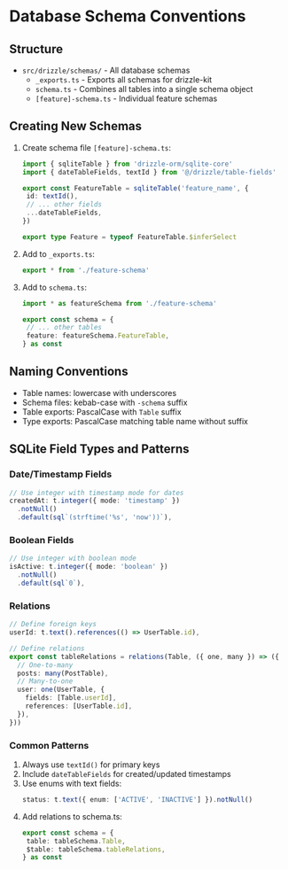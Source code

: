 # Database Schema Conventions

## Structure

- `src/drizzle/schemas/` - All database schemas
  - `_exports.ts` - Exports all schemas for drizzle-kit
  - `schema.ts` - Combines all tables into a single schema object
  - `[feature]-schema.ts` - Individual feature schemas

## Creating New Schemas

1. Create schema file `[feature]-schema.ts`:

   ```ts
   import { sqliteTable } from 'drizzle-orm/sqlite-core'
   import { dateTableFields, textId } from '@/drizzle/table-fields'

   export const FeatureTable = sqliteTable('feature_name', {
   	id: textId(),
   	// ... other fields
   	...dateTableFields,
   })

   export type Feature = typeof FeatureTable.$inferSelect
   ```

2. Add to `_exports.ts`:

   ```ts
   export * from './feature-schema'
   ```

3. Add to `schema.ts`:

   ```ts
   import * as featureSchema from './feature-schema'

   export const schema = {
   	// ... other tables
   	feature: featureSchema.FeatureTable,
   } as const
   ```

## Naming Conventions

- Table names: lowercase with underscores
- Schema files: kebab-case with `-schema` suffix
- Table exports: PascalCase with `Table` suffix
- Type exports: PascalCase matching table name without suffix

## SQLite Field Types and Patterns

### Date/Timestamp Fields

```ts
// Use integer with timestamp mode for dates
createdAt: t.integer({ mode: 'timestamp' })
  .notNull()
  .default(sql`(strftime('%s', 'now'))`),
```

### Boolean Fields

```ts
// Use integer with boolean mode
isActive: t.integer({ mode: 'boolean' })
  .notNull()
  .default(sql`0`),
```

### Relations

```ts
// Define foreign keys
userId: t.text().references(() => UserTable.id),

// Define relations
export const tableRelations = relations(Table, ({ one, many }) => ({
  // One-to-many
  posts: many(PostTable),
  // Many-to-one
  user: one(UserTable, {
    fields: [Table.userId],
    references: [UserTable.id],
  }),
}))
```

### Common Patterns

1. Always use `textId()` for primary keys
2. Include `dateTableFields` for created/updated timestamps
3. Use enums with text fields:
   ```ts
   status: t.text({ enum: ['ACTIVE', 'INACTIVE'] }).notNull()
   ```
4. Add relations to schema.ts:
   ```ts
   export const schema = {
   	table: tableSchema.Table,
   	$table: tableSchema.tableRelations,
   } as const
   ```
